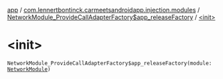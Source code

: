 [app](../../index.md) / [com.lennertbontinck.carmeetsandroidapp.injection.modules](../index.md) / [NetworkModule_ProvideCallAdapterFactory$app_releaseFactory](index.md) / [&lt;init&gt;](./-init-.md)

# &lt;init&gt;

`NetworkModule_ProvideCallAdapterFactory$app_releaseFactory(module: `[`NetworkModule`](../-network-module/index.md)`)`